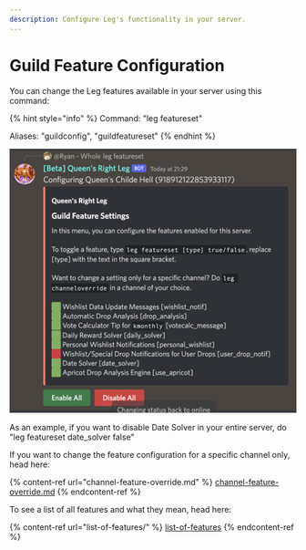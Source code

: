 ```yaml
---
description: Configure Leg's functionality in your server.
---
```


# Guild Feature Configuration

You can change the Leg features available in your server using this command:

{% hint style="info" %}
Command: "leg featureset"

Aliases: "guildconfig", "guildfeatureset"
{% endhint %}

![Default feature settings](<../../.gitbook/assets/image (27).png>)

As an example, if you want to disable Date Solver in your entire server, do "leg featureset date\_solver false"

If you want to change the feature configuration for a specific channel only, head here:&#x20;

{% content-ref url="channel-feature-override.md" %}
[channel-feature-override.md](channel-feature-override.md)
{% endcontent-ref %}

To see a list of all features and what they mean, head here:

{% content-ref url="list-of-features/" %}
[list-of-features](list-of-features/)
{% endcontent-ref %}
